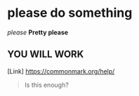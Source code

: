 # please do something
*please*
**Pretty please**

## YOU WILL WORK
[Link] https://commonmark.org/help/
> Is this enough?
